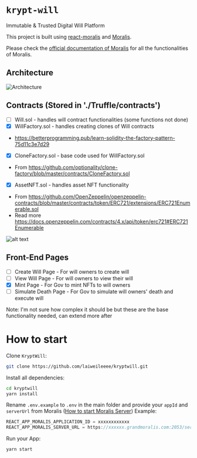 # `krypt-will`

Immutable & Trusted Digital Will Platform

This project is built using [react-moralis](https://github.com/MoralisWeb3/react-moralis) and [Moralis](https://moralis.io?utm_source=github&utm_medium=readme&utm_campaign=ethereum-boilerplate). 

Please check the [official documentation of Moralis](https://docs.moralis.io/#user) for all the functionalities of Moralis.

## Architecture
![Architecture](https://github.com/laiweileeee/kryptwill/blob/main/Overview.png)


## Contracts (Stored in './Truffle/contracts')
- [ ] Will.sol - handles will contract functionalities (some functions not done)
- [x] WillFactory.sol - handles creating clones of Will contracts
- https://betterprogramming.pub/learn-solidity-the-factory-pattern-75d11c3e7d29
- [x] CloneFactory.sol - base code used for WillFactory.sol
- From https://github.com/optionality/clone-factory/blob/master/contracts/CloneFactory.sol
- [x] AssetNFT.sol - handles asset NFT functionality
- From https://github.com/OpenZeppelin/openzeppelin-contracts/blob/master/contracts/token/ERC721/extensions/ERC721Enumerable.sol   
- Read more https://docs.openzeppelin.com/contracts/4.x/api/token/erc721#ERC721Enumerable

![alt text](https://github.com/laiweileeee/kryptwill/blob/main/Contracts.png)


## Front-End Pages
- [ ] Create Will Page - For will owners to create will
- [ ] View Will Page - For will owners to view their will
- [x] Mint Page - For Gov to mint NFTs to will owners
- [ ] Simulate Death Page - For Gov to simulate will owners' death and execute will

Note: I'm not sure how complex it should be but these are the base functionality needed, can extend more after 

# How to start

Clone `KryptWill`:

```sh
git clone https://github.com/laiweileeee/kryptwill.git
```

Install all dependencies:

```sh
cd kryptwill
yarn install
```

Rename `.env.example` to `.env` in the main folder and provide your `appId` and `serverUrl` from Moralis ([How to start Moralis Server](https://docs.moralis.io/moralis-server/getting-started/create-a-moralis-server))
Example:

```jsx
REACT_APP_MORALIS_APPLICATION_ID = xxxxxxxxxxxx
REACT_APP_MORALIS_SERVER_URL = https://xxxxxx.grandmoralis.com:2053/server
```

Run your App:

```sh
yarn start
```

